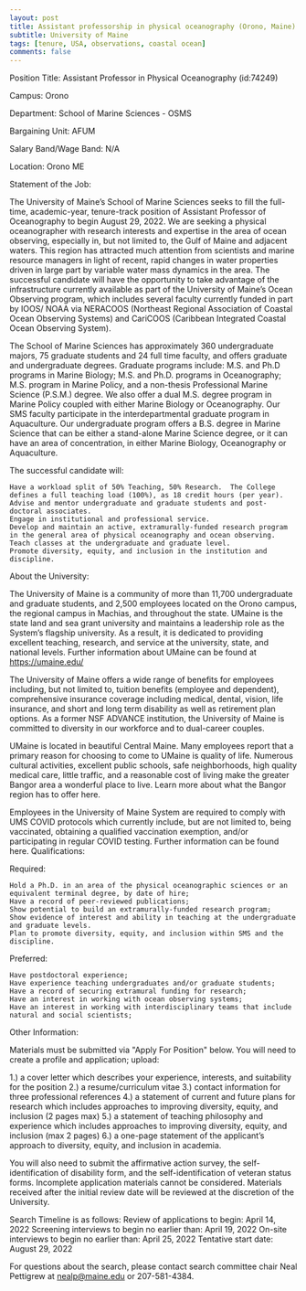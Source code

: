 ```yaml
---
layout: post
title: Assistant professorship in physical oceanography (Orono, Maine)
subtitle: University of Maine
tags: [tenure, USA, observations, coastal ocean]
comments: false
---
```


Position Title:
Assistant Professor in Physical Oceanography (id:74249)

Campus:
Orono

Department:
School of Marine Sciences - OSMS

Bargaining Unit:
AFUM

Salary Band/Wage Band:
N/A

Location:
Orono ME

Statement of the Job:

The University of Maine’s School of Marine Sciences seeks to fill the full-time, academic-year, tenure-track position of Assistant Professor of Oceanography to begin August 29, 2022.  We are seeking a physical oceanographer with research interests and expertise in the area of ocean observing, especially in, but not limited to, the Gulf of Maine and adjacent waters.  This region has attracted much attention from scientists and marine resource managers in light of recent, rapid changes in water properties driven in large part by variable water mass dynamics in the area.  The successful candidate will have the opportunity to take advantage of the infrastructure currently available as part of the University of Maine’s Ocean Observing program, which includes several faculty currently funded in part by IOOS/ NOAA via NERACOOS (Northeast Regional Association of Coastal Ocean Observing Systems) and CariCOOS (Caribbean Integrated Coastal Ocean Observing System).

The School of Marine Sciences has approximately 360 undergraduate majors, 75 graduate students and 24 full time faculty, and offers graduate and undergraduate degrees.  Graduate programs include:  M.S. and Ph.D programs in Marine Biology; M.S. and Ph.D. programs in Oceanography; M.S. program in Marine Policy, and a non-thesis Professional Marine Science (P.S.M.) degree.  We also offer a dual M.S. degree program in Marine Policy coupled with either Marine Biology or Oceanography. Our SMS faculty participate in the interdepartmental graduate program in Aquaculture.  Our undergraduate program offers a B.S. degree in Marine Science that can be either a stand-alone Marine Science degree, or it can have an area of concentration, in either Marine Biology, Oceanography or Aquaculture. 

The successful candidate will:

    Have a workload split of 50% Teaching, 50% Research.  The College defines a full teaching load (100%), as 18 credit hours (per year).
    Advise and mentor undergraduate and graduate students and post-doctoral associates.
    Engage in institutional and professional service.
    Develop and maintain an active, extramurally-funded research program in the general area of physical oceanography and ocean observing.
    Teach classes at the undergraduate and graduate level.
    Promote diversity, equity, and inclusion in the institution and discipline.

About the University:

The University of Maine is a community of more than 11,700 undergraduate and graduate students, and 2,500 employees located on the Orono campus, the regional campus in Machias, and throughout the state. UMaine is the state land and sea grant university and maintains a leadership role as the System’s flagship university.  As a result, it is dedicated to providing excellent teaching, research, and service at the university, state, and national levels. Further information about UMaine can be found at https://umaine.edu/

 

The University of Maine offers a wide range of benefits for employees including, but not limited to, tuition benefits (employee and dependent), comprehensive insurance coverage including medical, dental, vision, life insurance, and short and long term disability as well as retirement plan options. As a former NSF ADVANCE institution, the University of Maine is committed to diversity in our workforce and to dual-career couples.

 

UMaine is located in beautiful Central Maine. Many employees report that a primary reason for choosing to come to UMaine is quality of life. Numerous cultural activities, excellent public schools, safe neighborhoods, high quality medical care, little traffic, and a reasonable cost of living make the greater Bangor area a wonderful place to live. Learn more about what the Bangor region has to offer here.

 

Employees in the University of Maine System are required to comply with UMS COVID protocols which currently include, but are not limited to, being vaccinated, obtaining a qualified vaccination exemption, and/or participating in regular COVID testing. Further information can be found here.
Qualifications:

Required:

    Hold a Ph.D. in an area of the physical oceanographic sciences or an equivalent terminal degree, by date of hire;
    Have a record of peer-reviewed publications;
    Show potential to build an extramurally-funded research program;
    Show evidence of interest and ability in teaching at the undergraduate and graduate levels.
    Plan to promote diversity, equity, and inclusion within SMS and the discipline.

Preferred:

    Have postdoctoral experience;
    Have experience teaching undergraduates and/or graduate students;
    Have a record of securing extramural funding for research;
    Have an interest in working with ocean observing systems;
    Have an interest in working with interdisciplinary teams that include natural and social scientists;

Other Information:

Materials must be submitted via "Apply For Position" below. You will need to create a profile and application; upload:

 

1.) a cover letter which describes your experience, interests, and suitability for the position
2.) a resume/curriculum vitae
3.) contact information for three professional references
4.) a statement of current and future plans for research which includes approaches to improving diversity, equity, and inclusion (2 pages max)
5.) a statement of teaching philosophy and experience which includes approaches to improving diversity, equity, and inclusion (max 2 pages)
6.) a one-page statement of the applicant’s approach to diversity, equity, and inclusion in academia.

 

You will also need to submit the affirmative action survey, the self-identification of disability form, and the self-identification of veteran status forms. Incomplete application materials cannot be considered. Materials received after the initial review date will be reviewed at the discretion of the University.

 

Search Timeline is as follows:
Review of applications to begin: April 14, 2022
Screening interviews to begin no earlier than: April 19, 2022
On-site interviews to begin no earlier than: April 25, 2022
Tentative start date: August 29, 2022

 

For questions about the search, please contact search committee chair Neal Pettigrew at nealp@maine.edu or 207-581-4384.
